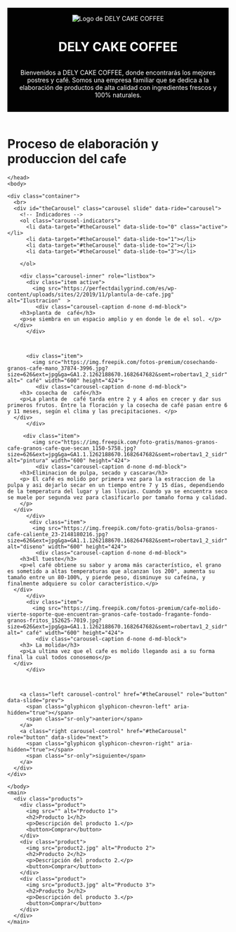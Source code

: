 <!DOCTYPE html>
<html>
  <head>
    <meta charset="UTF-8">
    <title>DELY CAKE COFFEE</title>
    <style>

* {
  box-sizing: border-box;
}
 
h1 {
  box-sizing: border-box;
  align-items: center;
}
h3{
  color: #ee1111;
}
header {
  background-color: #020202;
  color: #fff;
  display: flex;
  flex-wrap: wrap;
  justify-content: center;
  align-items: center;
  padding: 1rem;
}

.header-logo {
  display: flex;
  align-items: center;
  margin-right: auto;
}

.header-logo img {
  width: 80px;
  height: 80px;
  border-radius: 50%;
  margin-right: 1rem;
}

.header-intro {
  flex-basis: 100%;
  margin-top: 1rem;
}

.header-intro p {
  text-align: center;
}

main {
  max-width: 1200px;
  margin: 0 auto;
  padding: 2rem;
}

.products {
  display: flex;
  flex-wrap: wrap;
  justify-content: space-between;
}

.product {
  width: calc(33.33% - 1rem);
  margin-bottom: 2rem;
  text-align: center;
}

.product img {
  width: 100%;
  height: auto;
  border-radius: 4px;
  margin-bottom: 1rem;
}

.product h2 {
  font-size: 1.5rem;
  margin-bottom: 0.5rem;
}

.product p {
  margin-bottom: 1.5rem;
}

button {
  background-color: #fff;
  border: 1px solid #333;
  color: #333;
  padding: 0.5rem 1rem;
  border-radius: 4px;
  cursor: pointer;
  transition: background-color 
  ease-in-out;
}

button:hover {
  background-color: #7a0505;
  color: #fff;
}

.carousel-inner > .item > img,
  .carousel-inner > .item > a > img {
      width: 60%;
      margin: auto;
      max-width: 70%;
  }
    </style>
  </head>
  <body>
    <header>
      <div class="header-logo">
        <img src="https://static.vecteezy.com/system/resources/previews/005/502/749/original/sketch-illustration-cup-of-coffee-line-art-design-big-collection-isolated-on-white-background-vector.jpg" alt="Logo de DELY CAKE COFFEE">
        <h1>DELY CAKE COFFEE</h1>
      </div>
      <div class="header-intro">
        <p>Bienvenidos a DELY CAKE COFFEE, donde encontrarás los mejores postres y café. Somos una empresa familiar que se dedica a la elaboración de productos de alta calidad con ingredientes frescos y 100% naturales.</p>
      </div>
    </header>
    <h1>Proceso de elaboración y produccion del cafe</h1>
    <head>
      <title>Carousel/Slideshow</title>
      <meta charset="utf-8">
      <meta name="viewport" content="width=device-width, initial-scale=1">
      <link rel="stylesheet" href="https://maxcdn.bootstrapcdn.com/bootstrap/3.3.7/css/bootstrap.min.css">
      <script src="https://ajax.googleapis.com/ajax/libs/jquery/3.1.1/jquery.min.js"></script>
      <script src="https://maxcdn.bootstrapcdn.com/bootstrap/3.3.7/js/bootstrap.min.js"></script>
    
    </head>
    <body>
    
    <div class="container">
      <br>
      <div id="theCarousel" class="carousel slide" data-ride="carousel">
        <!-- Indicadores -->
        <ol class="carousel-indicators">
          <li data-target="#theCarousel" data-slide-to="0" class="active"></li>
          <li data-target="#theCarousel" data-slide-to="1"></li>
          <li data-target="#theCarousel" data-slide-to="2"></li>
          <li data-target="#theCarousel" data-slide-to="3"></li>
          
        </ol>
    
        <div class="carousel-inner" role="listbox">
          <div class="item active">
            <img src="https://perfectdailygrind.com/es/wp-content/uploads/sites/2/2019/11/plantula-de-cafe.jpg" alt="Ilustracion"  > 
             <div class="carousel-caption d-none d-md-block">
        <h3>planta de  café</h3>
        <p>se siembra en un espacio amplio y en donde le de el sol. </p>
      </div>
          </div>
    
         
        
          <div class="item">
            <img src="https://img.freepik.com/fotos-premium/cosechando-granos-cafe-mano_37874-3996.jpg?size=626&ext=jpg&ga=GA1.2.1262188670.1682647682&semt=robertav1_2_sidr" alt=" café" width="600" height="424"> 
             <div class="carousel-caption d-none d-md-block">
        <h3> cosecha de  café</h3>
        <p>La planta de  café tarda entre 2 y 4 años en crecer y dar sus primeros frutos. Entre la floración y la cosecha de café pasan entre 6 y 11 meses, según el clima y las precipitaciones. </p>
      </div>
          </div>
    
         <div class="item">
            <img src="https://img.freepik.com/foto-gratis/manos-granos-cafe-granos-cafe-que-secan_1150-5758.jpg?size=626&ext=jpg&ga=GA1.1.1262188670.1682647682&semt=robertav1_2_sidr" alt="pintura" width="600" height="424">
             <div class="carousel-caption d-none d-md-block">
        <h3>Eliminacion de pulpa, secado y cascara</h3>
        <p> El café es molido por primera vez para la estraccion de la pulpa y asi dejarlo secar en un tiempo entre 7 y 15 días, dependiendo de la temperatura del lugar y las lluvias. Cuando ya se encuentra seco se muele por segunda vez para clasificarlo por tamaño forma y calidad.
        </p>
      </div>
          </div>
           <div class="item">
            <img src="https://img.freepik.com/foto-gratis/bolsa-granos-cafe-caliente_23-2148180216.jpg?size=626&ext=jpg&ga=GA1.1.1262188670.1682647682&semt=robertav1_2_sidr" alt="diseno" width="600" height="424"> 
             <div class="carousel-caption d-none d-md-block">
        <h3>El tueste</h3>
        <p>el café obtiene su sabor y aroma más característico, el grano es sometido a altas temperaturas que alcanzan los 200°, aumenta su tamaño entre un 80-100%, y pierde peso, disminuye su cafeína, y finalmente adquiere su color característico.</p>
      </div>
          </div>
          <div class="item">
            <img src="https://img.freepik.com/fotos-premium/cafe-molido-vierte-soporte-que-encuentran-granos-cafe-tostado-fragante-fondo-granos-fritos_152625-7019.jpg?size=626&ext=jpg&ga=GA1.1.1262188670.1682647682&semt=robertav1_2_sidr" alt=" café" width="600" height="424"> 
             <div class="carousel-caption d-none d-md-block">
        <h3> La molida</h3>
        <p>La ultima vez que el cafe es molido llegando asi a su forma final la cual todos conosemos</p>
      </div>
          </div>
    
    
    
        <a class="left carousel-control" href="#theCarousel" role="button" data-slide="prev">
          <span class="glyphicon glyphicon-chevron-left" aria-hidden="true"></span>
          <span class="sr-only">anterior</span>
        </a>
        <a class="right carousel-control" href="#theCarousel" role="button" data-slide="next">
          <span class="glyphicon glyphicon-chevron-right" aria-hidden="true"></span>
          <span class="sr-only">siguiente</span>
        </a>
      </div>
    </div>
    
    </body>
    <main>
      <div class="products">
        <div class="product">
          <img src="" alt="Producto 1">
          <h2>Producto 1</h2>
          <p>Descripción del producto 1.</p>
          <button>Comprar</button>
        </div>
        <div class="product">
          <img src="product2.jpg" alt="Producto 2">
          <h2>Producto 2</h2>
          <p>Descripción del producto 2.</p>
          <button>Comprar</button>
        </div>
        <div class="product">
          <img src="product3.jpg" alt="Producto 3">
          <h2>Producto 3</h2>
          <p>Descripción del producto 3.</p>
          <button>Comprar</button>
        </div>
      </div>
    </main>
  </body>
</html>
